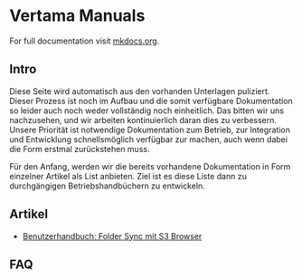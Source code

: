 # Vertama Manuals

For full documentation visit [mkdocs.org](https://www.mkdocs.org).

## Intro

Diese Seite wird automatisch aus den vorhanden Unterlagen puliziert. Dieser
Prozess ist noch im Aufbau und die somit verfügbare Dokumentation so leider
auch noch weder vollständig noch einheitlich. Das bitten wir uns nachzusehen,
und wir arbeiten kontinuierlich daran dies zu verbessern. Unsere Priorität ist
notwendige Dokumentation zum Betrieb, zur Integration und Entwicklung
schnellsmöglich verfügbar zur machen, auch wenn dabei die Form erstmal
zurückstehen muss.  

Für den Anfang, werden wir die bereits vorhandene Dokumentation in Form
einzelner Artikel als List anbieten. Ziel ist es diese Liste dann zu
durchgängigen Betriebshandbüchern zu entwickeln. 

## Artikel
 
 - [Benutzerhandbuch: Folder Sync mit S3 Browser](folder-sync-handbuch.md)

## FAQ

